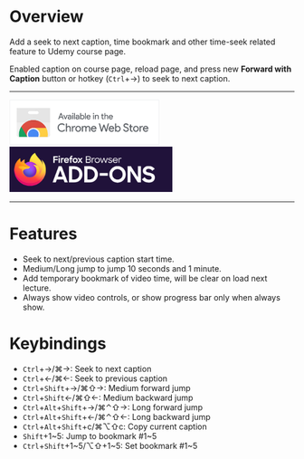 # Overview

Add a seek to next caption, time bookmark and other time-seek related feature to Udemy course page.

Enabled caption on course page, reload page, and press new **Forward with Caption** button or hotkey (`Ctrl`+→) to seek to next caption.

---

[<img src="other/chrome-web-store-badge.png" alt="for Chrome" height="80px">](https://chrome.google.com/webstore/detail/udemy-seeks/gdekabefnhhpnianhbcokcngmjhjnoel)
[<img src="other/firefox-addon-badge.png" alt="for Chrome" height="80px">](https://addons.mozilla.org/firefox/addon/udemy-seeks)

---

# Features

- Seek to next/previous caption start time.
- Medium/Long jump to jump 10 seconds and 1 minute.
- Add temporary bookmark of video time, will be clear on load next lecture.
- Always show video controls, or show progress bar only when always show.

# Keybindings

- `Ctrl`+→/⌘→: Seek to next caption
- `Ctrl`+←/⌘←: Seek to previous caption
- `Ctrl`+`Shift`+→/⌘⇧→: Medium forward jump
- `Ctrl`+`Shift`←/⌘⇧←: Medium backward jump
- `Ctrl`+`Alt`+`Shift`+→/⌘⌃⇧→: Long forward jump
- `Ctrl`+`Alt`+`Shift`+←/⌘⌃⇧←: Long backward jump
- `Ctrl`+`Alt`+`Shift`+c/⌘⌥⇧c: Copy current caption
- `Shift`+1~5: Jump to bookmark #1~5
- `Ctrl`+`Shift`+1~5/⌥⇧+1~5: Set bookmark #1~5

